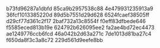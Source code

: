 b73fd96287a1dbfd
85ca9b2957538c88
4e479931235913a9
36fcf1013385220d
89d5b7551d29d628
6524fcaef38505ff
d29cf77d361c2f17
2baf732a13c8554f
f0eff83dfbede646
f5585eced813b19e
624792b626095ee2
fa2ae4bd72ec4473
ae1249776ccb6fcd
46a042b2d63a271c
7de1013d81ba27c4
f650da8f3c3a8c72
229d561d9eefe8bb
